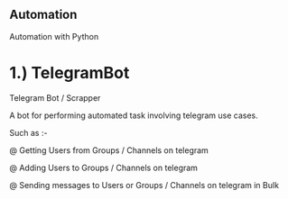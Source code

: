 ## Automation
Automation with Python

# 1.) TelegramBot
  Telegram Bot / Scrapper

  A bot for performing automated task involving telegram use cases.

  Such as :-

  @ Getting Users from Groups / Channels on telegram

  @ Adding Users to Groups / Channels on telegram

  @ Sending messages to Users or Groups / Channels on telegram in Bulk
